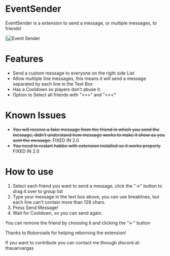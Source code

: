 # EventSender
EventSender is a extension to send a message, or multiple messages, to friends!

[![Event Sender](https://i.imgur.com/KumLPby.png)


# Features
- Send a custom message to everyone on the right side List
- Allow multiple line messages, this means it will send a message separated by each line in the Text Box
- Has a Cooldown so players don't abuse it.
- Option to Select all friends with ">>>" and "<<<"

# Known Issues
- ~~You will receive a fake message from the friend in which you send the message, didn't understand how message works to make it show as you sent the message.~~ FIXED IN 2.0
- ~~You need to restart habbo with extension installed so it works properly~~ FIXED IN 2.0

# How to use
1. Select each friend you want to send a message, click the "->" button to drag it over to group list
2. Type your message in the text box above, you can use breaklines, but each line can't contain more than 128 chars.
3. Press Send Message!
4. Wait for Cooldown, so you can send again.

You can remove the friend by choosing it and clicking the "<-" button


Thanks to Roboroads for helping reborning the extension!

If you want to contribute you can contact me through discord at: thauanvargas
